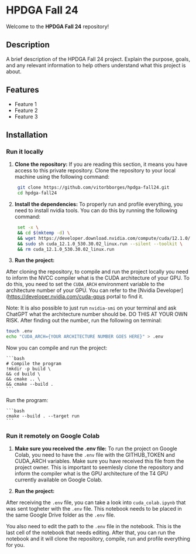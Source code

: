 # HPDGA Fall 24

Welcome to the **HPDGA Fall 24** repository!

## Description

A brief description of the HPDGA Fall 24 project. Explain the purpose, goals, and any relevant information to help others understand what this project is about.

## Features

- Feature 1
- Feature 2
- Feature 3

## Installation

### Run it locally

1. **Clone the repository:**
   If you are reading this section, it means you have access to this private repository. Clone the repository to your local machine using the following command:

   ```bash
    git clone https://github.com/vitorbborges/hpdga-fall24.git
    cd hpdga-fall24
    ```

2. **Install the dependencies:**
   To properly run and profile everything, you need to install nvidia tools. You can do this by running the following command:

   ```bash
    set -x \
    && cd $(mktemp -d) \
    && wget https://developer.download.nvidia.com/compute/cuda/12.1.0/local_installers/cuda_12.1.0_530.30.02_linux.run \
    && sudo sh cuda_12.1.0_530.30.02_linux.run --silent --toolkit \
    && rm cuda_12.1.0_530.30.02_linux.run
    ```

3. **Run the project:**

After cloning the repository, to compile and run the project locally you need to inform the NVCC compiler what is the CUDA architecture of your GPU. To do this, you need to set the `CUDA_ARCH` environment variable to the architecture number of your GPU. You can refer to the [Nvidia Developer](https://developer.nvidia.com/cuda-gpus portal to find it.

Note: It is also possible to just run `nvidia-smi` on your terminal and ask ChatGPT what the architecture number should be. DO THIS AT YOUR OWN RISK. After finding out the number, run the following on terminal:

```bash
touch .env
echo "CUDA_ARCH={YOUR ARCHITECTURE NUMBER GOES HERE}" > .env
```

Now you can compile and run the project:

    ```bash
    # Compile the program
    !mkdir -p build \
    && cd build \
    && cmake .. \
    && cmake --build .
    ```

Run the program:

    ```bash
    cmake --build . --target run
    ```


### Run it remotely on Google Colab

1. **Make sure you received the .env file:**
   To run the project on Google Colab, you need to have the `.env` file with the GITHUB_TOKEN and CUDA_ARCH variables. Make sure you have received this file from the project owner. This is important to seemlesly clone the repository and inform the compiler what is the GPU architecture of the T4 GPU currently available on Google Colab.

2. **Run the project:**

After receiving the `.env` file, you can take a look into `cuda_colab.ipynb` that was sent togheter with the `.env` file. This notebook needs to be placed in the same Google Drive folder as the `.env` file. 

You also need to edit the path to the `.env` file in the notebook. This is the last cell of the notebook that needs editing. After that, you can run the notebook and it will clone the repository, compile, run and profile everything for you.        

